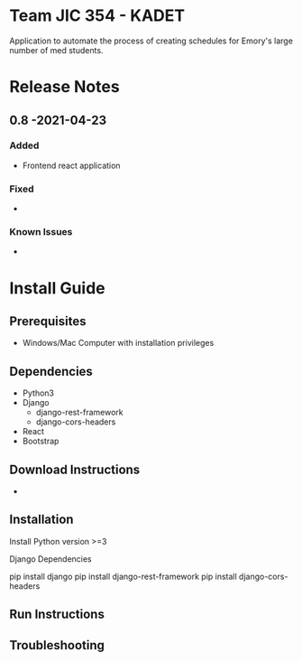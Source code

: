 # Team JIC 354 - KADET
Application to automate the process of creating schedules for Emory's large number of med students.

# Release Notes

## 0.8 -2021-04-23

### Added
- Frontend react application
### Fixed
- 
### Known Issues
- 
# Install Guide

## Prerequisites
- Windows/Mac Computer with installation privileges

## Dependencies
- Python3
- Django
  - django-rest-framework
  - django-cors-headers
- React
- Bootstrap

## Download Instructions
- 
## Installation
Install Python version >=3

Django Dependencies

pip install django
pip install django-rest-framework
pip install django-cors-headers

## Run Instructions

## Troubleshooting



